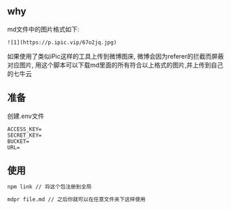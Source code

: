 ## why
md文件中的图片格式如下:
```
![1](https://p.ipic.vip/67o2jq.jpg)
```

如果使用了类似iPic这样的工具上传到微博图床, 微博会因为referer的拦截而屏蔽对应图片, 用这个脚本可以下载md里面的所有符合以上格式的图片,并上传到自己的七牛云


## 准备
创建.env文件
```
ACCESS_KEY=
SECRET_KEY=
BUCKET=
URL=
```

## 使用

``` zsh
npm link // 将这个包注册到全局

mdpr file.md // 之后你就可以在任意文件夹下这样使用
```